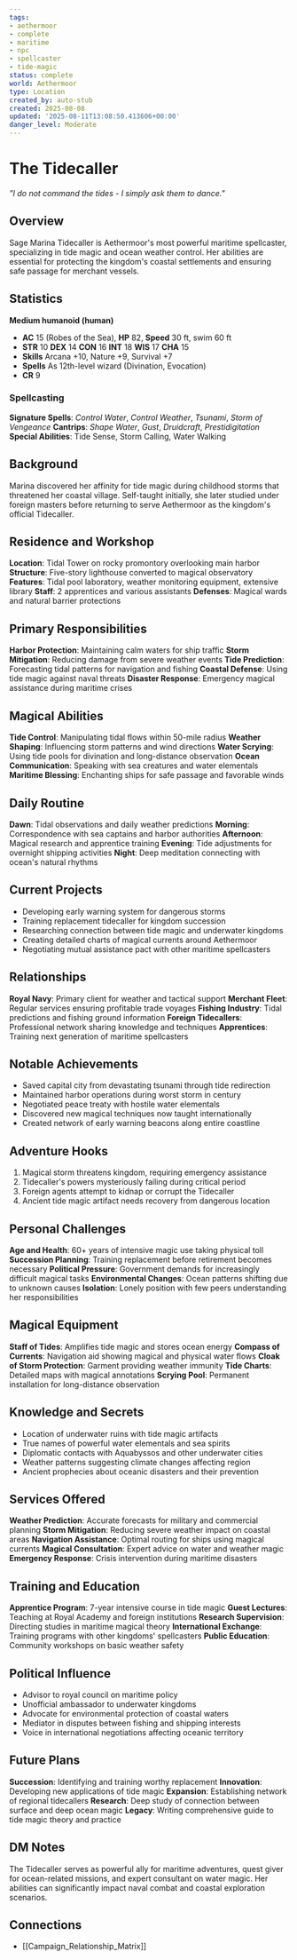 ```yaml
---
tags:
- aethermoor
- complete
- maritime
- npc
- spellcaster
- tide-magic
status: complete
world: Aethermoor
type: Location
created_by: auto-stub
created: 2025-08-08
updated: '2025-08-11T13:08:50.413606+00:00'
danger_level: Moderate
---
```




# The Tidecaller

*"I do not command the tides - I simply ask them to dance."*

## Overview
Sage Marina Tidecaller is Aethermoor's most powerful maritime spellcaster, specializing in tide magic and ocean weather control. Her abilities are essential for protecting the kingdom's coastal settlements and ensuring safe passage for merchant vessels.

## Statistics
**Medium humanoid (human)**
- **AC** 15 (Robes of the Sea), **HP** 82, **Speed** 30 ft, swim 60 ft
- **STR** 10 **DEX** 14 **CON** 16 **INT** 18 **WIS** 17 **CHA** 15
- **Skills** Arcana +10, Nature +9, Survival +7
- **Spells** As 12th-level wizard (Divination, Evocation)
- **CR** 9

### Spellcasting
**Signature Spells**: *Control Water*, *Control Weather*, *Tsunami*, *Storm of Vengeance*
**Cantrips**: *Shape Water*, *Gust*, *Druidcraft*, *Prestidigitation*
**Special Abilities**: Tide Sense, Storm Calling, Water Walking

## Background
Marina discovered her affinity for tide magic during childhood storms that threatened her coastal village. Self-taught initially, she later studied under foreign masters before returning to serve Aethermoor as the kingdom's official Tidecaller.

## Residence and Workshop
**Location**: Tidal Tower on rocky promontory overlooking main harbor
**Structure**: Five-story lighthouse converted to magical observatory
**Features**: Tidal pool laboratory, weather monitoring equipment, extensive library
**Staff**: 2 apprentices and various assistants
**Defenses**: Magical wards and natural barrier protections

## Primary Responsibilities
**Harbor Protection**: Maintaining calm waters for ship traffic
**Storm Mitigation**: Reducing damage from severe weather events
**Tide Prediction**: Forecasting tidal patterns for navigation and fishing
**Coastal Defense**: Using tide magic against naval threats
**Disaster Response**: Emergency magical assistance during maritime crises

## Magical Abilities
**Tide Control**: Manipulating tidal flows within 50-mile radius
**Weather Shaping**: Influencing storm patterns and wind directions
**Water Scrying**: Using tide pools for divination and long-distance observation
**Ocean Communication**: Speaking with sea creatures and water elementals
**Maritime Blessing**: Enchanting ships for safe passage and favorable winds

## Daily Routine
**Dawn**: Tidal observations and daily weather predictions
**Morning**: Correspondence with sea captains and harbor authorities
**Afternoon**: Magical research and apprentice training
**Evening**: Tide adjustments for overnight shipping activities
**Night**: Deep meditation connecting with ocean's natural rhythms

## Current Projects
- Developing early warning system for dangerous storms
 - Training replacement tidecaller for kingdom succession
- Researching connection between tide magic and underwater kingdoms
- Creating detailed charts of magical currents around Aethermoor
- Negotiating mutual assistance pact with other maritime spellcasters

## Relationships
**Royal Navy**: Primary client for weather and tactical support
**Merchant Fleet**: Regular services ensuring profitable trade voyages
**Fishing Industry**: Tidal predictions and fishing ground information
**Foreign Tidecallers**: Professional network sharing knowledge and techniques
**Apprentices**: Training next generation of maritime spellcasters

## Notable Achievements
- Saved capital city from devastating tsunami through tide redirection
 - Maintained harbor operations during worst storm in century
- Negotiated peace treaty with hostile water elementals
- Discovered new magical techniques now taught internationally
- Created network of early warning beacons along entire coastline

## Adventure Hooks
1. Magical storm threatens kingdom, requiring emergency assistance
2. Tidecaller's powers mysteriously failing during critical period
3. Foreign agents attempt to kidnap or corrupt the Tidecaller
4. Ancient tide magic artifact needs recovery from dangerous location

## Personal Challenges
**Age and Health**: 60+ years of intensive magic use taking physical toll
**Succession Planning**: Training replacement before retirement becomes necessary
**Political Pressure**: Government demands for increasingly difficult magical tasks
**Environmental Changes**: Ocean patterns shifting due to unknown causes
**Isolation**: Lonely position with few peers understanding her responsibilities

## Magical Equipment
**Staff of Tides**: Amplifies tide magic and stores ocean energy
**Compass of Currents**: Navigation aid showing magical and physical water flows
**Cloak of Storm Protection**: Garment providing weather immunity
**Tide Charts**: Detailed maps with magical annotations
**Scrying Pool**: Permanent installation for long-distance observation

## Knowledge and Secrets
- Location of underwater ruins with tide magic artifacts
 - True names of powerful water elementals and sea spirits
- Diplomatic contacts with Aquabyssos and other underwater cities
- Weather patterns suggesting climate changes affecting region
- Ancient prophecies about oceanic disasters and their prevention

## Services Offered
**Weather Prediction**: Accurate forecasts for military and commercial planning
**Storm Mitigation**: Reducing severe weather impact on coastal areas
**Navigation Assistance**: Optimal routing for ships using magical currents
**Magical Consultation**: Expert advice on water and weather magic
**Emergency Response**: Crisis intervention during maritime disasters

## Training and Education
**Apprentice Program**: 7-year intensive course in tide magic
**Guest Lectures**: Teaching at Royal Academy and foreign institutions
**Research Supervision**: Directing studies in maritime magical theory
**International Exchange**: Training programs with other kingdoms' spellcasters
**Public Education**: Community workshops on basic weather safety

## Political Influence
- Advisor to royal council on maritime policy
 - Unofficial ambassador to underwater kingdoms
- Advocate for environmental protection of coastal waters
- Mediator in disputes between fishing and shipping interests
- Voice in international negotiations affecting oceanic territory

## Future Plans
**Succession**: Identifying and training worthy replacement
**Innovation**: Developing new applications of tide magic
**Expansion**: Establishing network of regional tidecallers
**Research**: Deep study of connection between surface and deep ocean magic
**Legacy**: Writing comprehensive guide to tide magic theory and practice

## DM Notes
The Tidecaller serves as powerful ally for maritime adventures, quest giver for ocean-related missions, and expert consultant on water magic. Her abilities can significantly impact naval combat and coastal exploration scenarios.


## Connections

- [[Campaign_Relationship_Matrix]]
